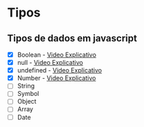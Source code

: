 # Tipos

## Tipos de dados em javascript

- [x] Boolean - [Video Explicativo](https://www.youtube.com/watch?v=7j3UieoMCCA)
- [x] null - [Video Explicativo](https://youtu.be/_HT9FtW2InE)
- [x] undefined - [Video Explicativo](https://youtu.be/_HT9FtW2InE)
- [x] Number - [Video Explicativo](https://www.youtube.com/watch?v=4rOFqMgb8nI)
- [ ] String
- [ ] Symbol
- [ ] Object
- [ ] Array
- [ ] Date
